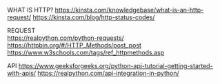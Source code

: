 WHAT IS HTTP?
https://kinsta.com/knowledgebase/what-is-an-http-request/
https://kinsta.com/blog/http-status-codes/

REQUEST  
https://realpython.com/python-requests/
https://httpbin.org/#/HTTP_Methods/post_post
https://www.w3schools.com/tags/ref_httpmethods.asp

API
https://www.geeksforgeeks.org/python-api-tutorial-getting-started-with-apis/
https://realpython.com/api-integration-in-python/